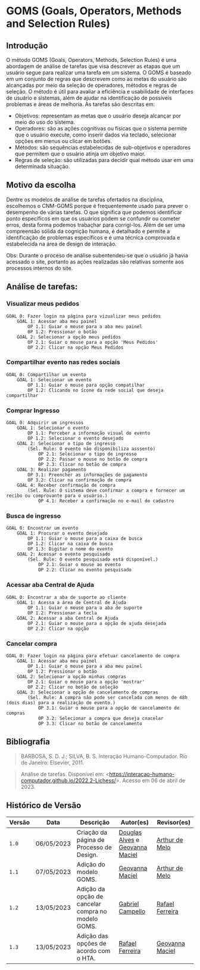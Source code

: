 # GOMS (Goals, Operators, Methods and Selection Rules)

## Introdução

O método GOMS (Goals, Operators, Methods, Selection Rules) é uma abordagem de análise de tarefas que visa descrever as etapas que um usuário segue para realizar uma tarefa em um sistema. O GOMS é baseado em um conjunto de regras que descrevem como as metas do usuário são alcançadas por meio da seleção de operadores, métodos e regras de seleção. O método é útil para avaliar a eficiência e usabilidade de interfaces de usuário e sistemas, além de ajudar na identificação de possíveis problemas e áreas de melhoria. As tarefas são descritas em:

* Objetivos: representam as metas que o usuário deseja alcançar por meio do uso do sistema.
* Operadores: são as ações cognitivas ou físicas que o sistema permite que o usuário execute, como inserir dados via teclado, selecionar opções em menus ou clicar em botões.
* Métodos: são sequências estabelecidas de sub-objetivos e operadores que permitem que o usuário atinja um objetivo maior.
* Regras de seleção: são utilizadas para decidir qual método usar em uma determinada situação.


## Motivo da escolha

Dentre os modelos de análise de tarefas ofertados na disciplina, escolhemos o CNM-GOMS porque é frequentemente usado para prever o desempenho de várias tarefas. O que significa que podemos identificar ponto específicos em que os usuários podem se confundir ou cometer erros, desta forma podemos trabaçhar para corrigi-los. Além de ser uma compreensão sólida da cognição humana, é detalhado e permite a identificação de problemas específicos e é uma técnica comprovada e estabelecida na área de design de interação.

Obs: Durante o proceso de análise subentendeu-se que o usuário já havia acessado o site, portanto as ações realizadas são relativas somente aos processos internos do site.

## Análise de tarefas:

### Visualizar meus pedidos

```
GOAL 0: Fazer login na página para vizualizar meus pedidos
    GOAL 1: Acessar aba meu painel
        OP 1.1: Guiar o mouse para a aba meu painel
        0P 1.2: Pressionar o botão
    GOAL 2: Selecionar a opção meus pedidos
        OP 2.1: Guiar o mouse para a opção 'Meus Pedidos'
        OP 2.2: Clicar na opção Meus Pedidos

```
### Compartilhar evento nas redes sociais

```
GOAL 0: Compartilhar um evento
    GOAL 1: Selecionar um evento
        OP 1.1: Guiar o mouse para opção compatilhar 
        0P 1.2: Clicando no ícone da rede social que deseja compartilhar

```

### Comprar Ingresso

```
GOAL 0: Adquirir um ingressos
    GOAL 1: Selecionar o evento
        OP 1.1: Perceber a informação visual do evento
        OP 1.2: Selecionar o evento desejado
    GOAL 2: Selecionar o tipo de ingresso
        (Sel. Rule: O evento não disponibiliza asssento)
            OP 2.1: Selecionar o tipo de ingresso
            OP 2.2: Passar o mouse no botão de compra
            OP 2.3: Clicar no botão de compra
    GOAL 3: Realizar pagamento
        OP 3.1: Preencher as informações de pagamento
        OP 3.2: Clicar na confirmação de compra
    GOAL 4: Receber confirmação de compra
        (Sel. Rule: O sistema deve confirmar a compra e fornecer um recibo ou comprovante para o usuário.)
            OP 4.1: Receber a confirmação no e-mail de cadastro

```

### Busca de ingresso

```
GOAL 0: Encontrar um evento
    GOAL 1: Procurar o evento desejado
        OP 1.1: Guiar o mouse para a caixa de busca
        OP 1.2: Clicar na caixa de busca
        OP 1.3: Digitar o nome do evento
    GOAL 2: Acessar o evento pesquisado
        (Sel. Rule: O evento pesquisado está disponível.)
            OP 2.1: Guiar o mouse ao evento
            OP 2.2: Clicar no evento pesquisado

```
### Acessar aba Central de Ajuda

```
GOAL 0: Encontrar a aba de suporte ao cliente
    GOAL 1: Acessa a área de Central de Ajuda
        OP 1.1: Guiar o mouse para a aba de suporte
        OP 1.2: Pressionar a tecla
    GOAL 2: Acessar a aba Central de Ajuda
        OP 2.1: Guiar o mouse para a opção de ajuda desejada
        OP 2.2: Clicar na opção

```

### Cancelar compra

```
GOAL 0: Fazer login na página para efetuar cancelamento de compra
    GOAL 1: Acessar aba meu painel
        OP 1.1: Guiar o mouse para a aba meu painel
        0P 1.2: Pressionar o botão
    GOAL 2: Selecionar a opção minhas compras 
        OP 2.1: Guiar o mouse para a opção 'mostrar'
        OP 2.2: Clicar no botão de seleção
    GOAL 3: Selecionar a opção de cancelamento de compras
        (Sel. Rule: A compra não pode ser cancelada com menos de 48h (dois dias) para a realização do evento.)
            OP 3.1: Guiar o mouse para a opção de cancelamento de compras
            OP 3.2: Selecionar a compra que deseja cnacelar
            OP 3.3: Clicar no botão de cancelamento

```

## Bibliografia
>BARBOSA, S. D. J.; SILVA, B. S. Interação Humano-Computador. Rio de Janeiro: Elsevier, 2011.

>Análise de tarefas. Disponível em: <<https://interacao-humano-computador.github.io/2022.2-Lichess/>>. Acesso em 06 de abril de 2023.


## Histórico de Versão

| Versão |    Data    |                Descrição                 |                    Autor(es)                     |                 Revisor(es)                  |
| ------ | ---------- | ------------------------------------------- | ------------------------------------------------ | ------------------------------------------- |
| `1.0`  | 06/05/2023 | Criação da página de Processo de Design. | [Douglas Alves](https://github.com/dougAlvs) e [Geovanna Maciel](https://github.com/manuziny) | [Arthur de Melo](https://github.com/arthurmlv) |
| `1.1` | 07/05/2023 | Adição do modelo GOMS. | [Geovanna Maciel](https://github.com/manuziny) | [Arthur de Melo](https://github.com/arthurmlv)
| `1.2` | 13/05/2023 | Adição da opção de cancelar compra no modelo GOMS. | [Gabriel Campello](https://github.com/G16C) | [Rafael Ferreira](https://github.com/RafaelCLG0)
| `1.3` | 13/05/2023 | Adição das opções de acordo com o HTA. | [Rafael Ferreira](https://github.com/RafaelCLG0) | [Geovanna Maciel](https://github.com/manuziny)